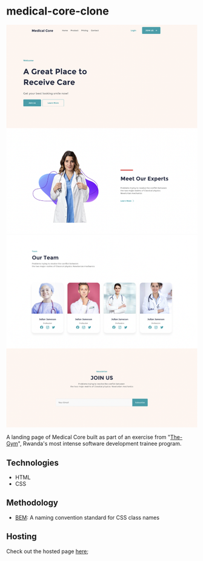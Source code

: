 # medical-core-clone

![Screenshot](assets/screenshot-1.png)![Screenshot](assets/screenshot-2.png)

A landing page of Medical Core built as part of an exercise from "[The-Gym](https://www.thegym-rwanda.com/)", Rwanda's most intense software development trainee program. 

## Technologies

* HTML
* CSS

## Methodology

* [BEM](https://getbem.com/): A naming convention standard for CSS class names

## Hosting

Check out the hosted page [here]();